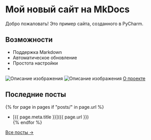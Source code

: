 <script>
  if (window.location.hash.includes('confirmation_token')) {
    window.location.href = '/#confirmation_token=' + 
      window.location.hash.split('=')[1];
  }
</script>

# Мой новый сайт на MkDocs  

Добро пожаловать! Это пример сайта, созданного в PyCharm.  

## Возможности  
- Поддержка Markdown  
- Автоматическое обновление  
- Простота настройки  
- 
![Описание изображения](/img/uploads/img1.jpg)
<img src="/img/uploads/img1.jpg" alt="Описание изображения" class="my-image">
[О проекте](about.md)  

## Последние посты

{% for page in pages if "posts/" in page.url %}
- [{{ page.meta.title }}]({{ page.url }})  
{% endfor %}

[Все посты →](blog/)

<div id="latest-posts"></div>
<script src="js/load-posts.js"></script>